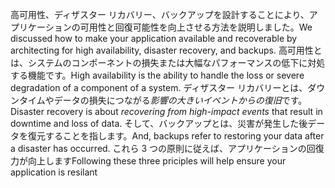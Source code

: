 <span data-ttu-id="ef7a7-101">高可用性、ディザスター リカバリー、バックアップを設計することにより、アプリケーションの可用性と回復可能性を向上させる方法を説明しました。</span><span class="sxs-lookup"><span data-stu-id="ef7a7-101">We discussed how to make your application available and recoverable by architecting for high availability, disaster recovery, and backups.</span></span> <span data-ttu-id="ef7a7-102">高可用性とは、システムのコンポーネントの損失または大幅なパフォーマンスの低下に対処する機能です。</span><span class="sxs-lookup"><span data-stu-id="ef7a7-102">High availability is the ability to handle the loss or severe degradation of a component of a system.</span></span> <span data-ttu-id="ef7a7-103">ディザスター リカバリーとは、ダウンタイムやデータの損失につながる*影響の大きいイベントからの復旧*です。</span><span class="sxs-lookup"><span data-stu-id="ef7a7-103">Disaster recovery is about *recovering from high-impact events* that result in downtime and loss of data.</span></span> <span data-ttu-id="ef7a7-104">そして、バックアップとは、災害が発生した後データを復元することを指します。</span><span class="sxs-lookup"><span data-stu-id="ef7a7-104">And, backups refer to restoring your data after a disaster has occurred.</span></span> <span data-ttu-id="ef7a7-105">これら 3 つの原則に従えば、アプリケーションの回復力が向上します</span><span class="sxs-lookup"><span data-stu-id="ef7a7-105">Following these three priciples will help ensure your application is resilant</span></span> 
